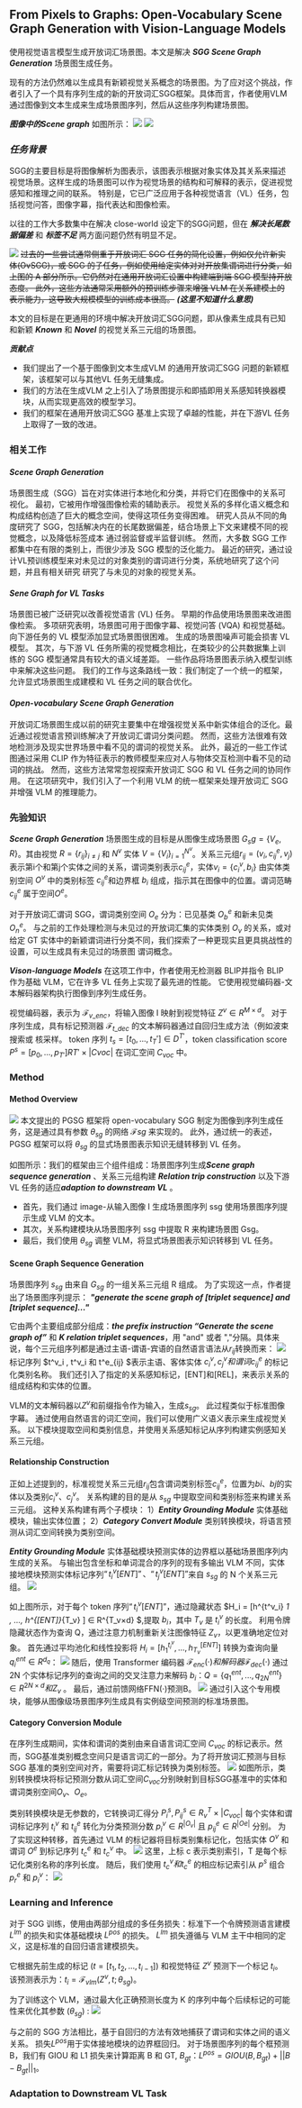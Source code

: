 ## From Pixels to Graphs: Open-Vocabulary Scene Graph Generation with Vision-Language Models

使用视觉语言模型生成开放词汇场景图。本文是解决 ***SGG Scene Graph Generation*** 场景图生成任务。

现有的方法仍然难以生成具有新颖视觉关系概念的场景图。为了应对这个挑战，作者引入了一个具有序列生成的新的开放词汇SGG框架。具体而言，作者使用VLM通过图像到文本生成来生成场景图序列，然后从这些序列构建场景图。

***图像中的Scene graph***
如图所示：
![](./图片/PGSG/2.png)
![](./图片/PGSG/3.png)

### ***任务背景***
SGG的主要目标是将图像解析为图表示，该图表示根据对象实体及其关系来描述视觉场景。这样生成的场景图可以作为视觉场景的结构和可解释的表示，促进视觉感知和推理之间的联系。 特别是，它已广泛应用于各种视觉语言（VL）任务，包括视觉问答，图像字幕，指代表达和图像检索。

以往的工作大多数集中在解决 close-world 设定下的SGG问题，但在 ***解决长尾数据偏差*** 和 ***标签不足*** 两方面问题仍然有明显不足。


![](./图片/FPTG/1.png)
~~过去的一些尝试通常侧重于开放词汇 SGG 任务的简化设置，例如仅允许新实体(OvSGG)，或 SGG 的子任务，例如使用给定实体对对开放集谓词进行分类，如上图的 A 部分所示。它仍然对在通用开放词汇设置中构建端到端 SGG 模型持开放态度。 此外，这些方法通常采用额外的预训练步骤来增强 VLM 在关系建模上的表示能力，这导致大规模模型的训练成本很高。~~
***(这里不知道什么意思)***

本文的目标是在更通用的环境中解决开放词汇SGG问题，即从像素生成具有已知和新颖 ***Known*** 和 ***Novel*** 的视觉关系三元组的场景图。

***贡献点***
- 我们提出了一个基于图像到文本生成VLM 的通用开放词汇SGG 问题的新颖框架，该框架可以与其他VL 任务无缝集成。 
- 我们的方法在生成VLM 之上引入了场景图提示和即插即用关系感知转换器模块，从而实现更高效的模型学习。
- 我们的框架在通用开放词汇SGG 基准上实现了卓越的性能，并在下游VL 任务上取得了一致的改进。


### 相关工作
#### ***Scene Graph Generation*** 
场景图生成（SGG）旨在对实体进行本地化和分类，并将它们在图像中的关系可视化。 最初，它被用作增强图像检索的辅助表示。 视觉关系的多样化语义概念和构成结构创造了巨大的概念空间，使得这项任务变得困难。 
研究人员从不同的角度研究了 SGG，包括解决内在的长尾数据偏差，结合场景上下文来建模不同的视觉概念，以及降低标签成本 通过弱监督或半监督训练。 然而，大多数 SGG 工作都集中在有限的类别上，而很少涉及 SGG 模型的泛化能力。 最近的研究，通过设计VL预训练模型来对未见过的对象类别的谓词进行分类，系统地研究了这个问题，并且有相关研究 研究了与未见的对象的视觉关系。 

#### ***Sene Graph for VL Tasks***
场景图已被广泛研究以改善视觉语言 (VL) 任务。 早期的作品使用场景图来改进图像检索。 多项研究表明，场景图可用于图像字幕、视觉问答 (VQA) 和视觉基础。 向下游任务的 VL 模型添加显式场景图很困难。
生成的场景图噪声可能会损害 VL 模型。 其次，与下游 VL 任务所需的视觉概念相比，在类较少的公共数据集上训练的 SGG 模型通常具有较大的语义域差距。 一些作品将场景图表示纳入模型训练中来解决这些问题。 我们的工作与这条路线一致：我们制定了一个统一的框架，允许显式场景图生成建模和 VL 任务之间的联合优化。

#### ***Open-vocabulary Scene Graph Generation***
开放词汇场景图生成以前的研究主要集中在增强视觉关系中新实体组合的泛化。最近通过视觉语言预训练解决了开放词汇谓词分类问题。 然而，这些方法很难有效地检测涉及现实世界场景中看不见的谓词的视觉关系。 
此外，最近的一些工作试图通过采用 CLIP 作为特征表示的教师模型来应对人与物体交互检测中看不见的动词的挑战。 然而，这些方法常常忽视探索开放词汇 SGG 和 VL 任务之间的协同作用。 在这项研究中，我们引入了一个利用 VLM 的统一框架来处理开放词汇 SGG 并增强 VLM 的推理能力。

### 先验知识
***Scene Graph Generation***
场景图生成的目标是从图像生成场景图 $G_sg = \{V_e,R\}$。其由视觉 $R = \{r_{ij}\}_{i≠j}$ 和 $N^v$ 实体 $V = \{V_i\}^{N^v}_{i=1}$。关系三元组$r_{ij} = (v_i,c^e_{ij},v_j)$表示第i个和第j个实体之间的关系，谓词类别表示$c^e_{ij}$，实体$v_i = \{c_i^v,b_i\}$ 由实体类别空间 $O^v$ 中的类别标签 $c^e_{ij}$和边界框 $b_i$ 组成，指示其在图像中的位置。谓词范畴$c^e_{ij}$ 属于空间$O^e$。

对于开放词汇谓词 SGG，谓词类别空间 $O_e$ 分为：已见基类 $O^e_b$ 和新未见类 $O^e_n$。 与之前的工作处理检测与未见过的开放词汇集的实体类别 $O_v$ 的关系，或对给定 GT 实体中的新颖谓词进行分类不同，我们探索了一种更现实且更具挑战性的设置，可以生成具有未见过的场景图 谓词概念。

***Vison-language Models***
在这项工作中，作者使用无检测器 BLIP并指令 BLIP 作为基础 VLM，它在许多 VL 任务上实现了最先进的性能。 它使用视觉编码器-文本解码器架构执行图像到序列生成任务。 

视觉编码器，表示为 $\mathcal{F}_{v\_enc}$，将输入图像 I 映射到视觉特征 $Z^v ∈ R^{M×d}$。 对于序列生成，具有标记预测器 $\mathcal{F}_{t\_dec}$ 的文本解码器通过自回归生成方法（例如波束搜索或 核采样。 token 序列 $t_s = [t_0, ..., t_T′ ] ∈ D^{T′}$，token classification score $P^s = [p_0, ..., p_{T′} ]R{T′×|Cvoc|}$ 在词汇空间 $C_{voc}$ 中。

### Method

#### Method Overview 
![](./图片/PGSG/model.png)
本文提出的 PGSG 框架将 open-vocabulary SGG 制定为图像到序列生成任务，这是通过具有参数 $θ_{sg}$ 的网络 $\mathcal{F}{sg}$ 来实现的。 此外，通过统一的表述，PGSG 框架可以将 $θ_{sg}$ 的显式场景图表示知识无缝转移到 VL 任务。

如图所示：我们的框架由三个组件组成：场景图序列生成***Scene graph sequence generation*** 、关系三元组构建 ***Relation trip construction*** 以及下游 VL 任务的适应***adaption to downstream VL*** 。
- 首先，我们通过 image-从输入图像 I 生成场景图序列 ssg 使用场景图序列提示生成 VLM 的文本。
- 其次，关系构建模块从场景图序列 ssg 中提取 R 来构建场景图 Gsg。
- 最后，我们使用 $θ_{sg}$ 调整 VLM，将显式场景图表示知识转移到 VL 任务。

#### Scene Graph Sequence Generation
场景图序列 $s_{sg}$ 由来自 $G_{sg}$ 的一组关系三元组 R 组成。 为了实现这一点，作者提出了场景图序列提示：
***"generate the scene graph of [triplet sequence] and [triplet sequence]..."***

它由两个主要组成部分组成：***the prefix instruction “Generate the scene graph of”*** 和 ***K relation triplet sequences***，用 "and" 或者 ","分隔。具体来说，每个三元组序列都是通过主语-谓语-宾语的自然语言语法从$r_{ij}$转换而来：
![](./图片/PGSG/4.png)
标记序列 $t^v_i , t^v_i 和 t^e_{ij} $表示主语、客体实体 $c^v_i ,c^v_j 和谓词 c^e_{ij}$ 的标记化类别名称。 我们还引入了指定的关系感知标记，[ENT]和[REL]，来表示关系的组成结构和实体的位置。

VLM的文本解码器以$Z^v$和前缀指令作为输入，生成$s_{sg}$。 此过程类似于标准图像字幕。 通过使用自然语言的词汇空间，我们可以使用广义语义表示来生成视觉关系。 以下模块提取空间和类别信息，并使用关系感知标记从序列构建实例感知关系三元组。

#### Relationship Construction
正如上述提到的，标准视觉关系三元组$r_{ij}$包含谓词类别标签$c^e_{ij}$，位置为$bi、bj$的实体以及类别$c^v_i 、c^v_j$。 关系构建的目的是从 $s_{sg}$ 中提取空间和类别标签来构建关系三元组。 
这种关系构建有两个子模块：
1）***Entity Grounding Module*** 实体基础模块，输出实体位置；
2）***Category Convert Module*** 类别转换模块，将语言预测从词汇空间转换为类别空间。

***Entity Grounding Module***
实体基础模块预测实体的边界框以基础场景图序列内生成的关系。 与输出包含坐标和单词混合的序列的现有多输出 VLM 不同，实体接地模块预测实体标记序列$“t^v_i[ENT]”、“t^v_j[ENT]”$来自 $s_{sg}$ 的 N 个关系三元组。
![](./图片/PGSG/5.png)

如上图所示，对于每个 token 序列$“t^v_i [ENT]”$，通过隐藏状态 $H_i = [h^{t^v_i} _1 , ..., h^{[ENT]}_{T_v} ] ∈ R^{T_v×d} $,提取 $b_i$，其中 $T_v$ 是 $t^v_i$ 的长度。 利用令牌隐藏状态作为查询 Q，通过注意力机制重新关注图像特征 $Z_v$，以更准确地定位对象。 
首先通过平均池化和线性投影将 $H_i = [h^{t^v_i} _1 , ..., h^{[ENT]}_{T_v} ]$ 转换为查询向量 $q^{ent}_i ∈ R^{d_q}$：
![](./图片/PGSG/6.png)
随后，使用 Transformer 编码器 $\mathcal{F}_{enc}(·) 和解码器 \mathcal{F}_{dec}(·)$ 通过 2N 个实体标记序列的查询之间的交叉注意力来解码 $b_i：Q = \{q^{ent}_1 , ..., q^{ent}_{2N}\} ∈ R^{2N×d} 和 Z_v$  。 最后，通过前馈网络FFN(·)预测B。
![](./图片/PGSG/7.png)
通过引入这个专用模块，能够从图像级场景图序列生成具有实例级空间预测的标准场景图。

#### Category Conversion Module
在序列生成期间，实体和谓词的类别由来自语言词汇空间 $C_{voc}$ 的标记表示。然而，SGG基准类别概念空间只是语言词汇的一部分。为了将开放词汇预测与目标 SGG 基准的类别空间对齐，需要将词汇标记转换为类别标签。 
![](./图片/PGSG/8.png)
如图所示，类别转换模块将标记预测分数从词汇空间$C_{voc}$分别映射到目标SGG基准中的实体和谓词类别空间$O_v、O_e$。

类别转换模块是无参数的，它转换词汇得分 $P^s_i , P^s_{ij} ∈ R^T_v×|C_{voc}|$ 每个实体和谓词标记序列 $t^v_i$ 和 $t^e_{ij}$ 转化为分类预测分数 $p^v_i ∈ R^{|O_v|}$ 且 $p^e_{ij} ∈ R^{|Oe|}$ 分别。 为了实现这种转移，首先通过 VLM 的标记器将目标类别集标记化，包括实体 $O^v$ 和谓词 $O^e$ 到标记序列 $t^e_c$ 和 $t^v_c$ 中。
![](./图片/PGSG/9.png)
这里，上标 c 表示类别索引，T 是每个标记化类别名称的序列长度。 随后，我们使用 $t^v_c 和 t^e_c$ 的相应标记索引从 $p^s$ 组合$p^e_r$ 和 $p^v_i$：
![](./图片/PGSG/10.png)

### Learning and Inference
对于 SGG 训练，使用由两部分组成的多任务损失：标准下一个令牌预测语言建模 $L^{lm}$ 的损失和实体基础模块 $L^{pos}$ 的损失。  $L^{lm}$ 损失遵循与 VLM 主干中相同的定义，这是标准的自回归语言建模损失。

它根据先前生成的标记 $(t = [t_1, t_2, ..., t_{i−1}])$ 和视觉特征 $Z^v$ 预测下一个标记 $t_i$。 该预测表示为：$t_i = \mathcal{F}_{vlm}(Z^v, t;θ_{sg})$。

为了训练这个 VLM，通过最大化正确预测长度为 K 的序列中每个后续标记的可能性来优化其参数 $(θ_{sg})$ :
![](./图片/PGSG/11.png)

与之前的 SGG 方法相比，基于自回归的方法有效地捕获了谓词和实体之间的语义关系。 损失$L^{pos}$用于实体接地模块的边界框回归。 对于场景图序列的每个框预测 B，我们有 GIOU 和 L1 损失来计算距离 B 和 GT, $B_{gt}：L^{pos} = GIOU(B,B_{gt}) + ||B−B_{gt}||_1$。


### Adaptation to Downstream VL Task
